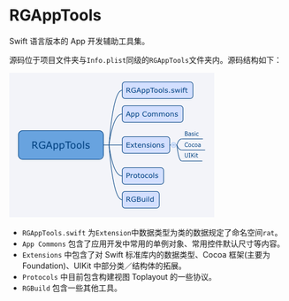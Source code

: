 # RGAppTools

Swift 语言版本的 App 开发辅助工具集。

源码位于项目文件夹与`Info.plist`同级的`RGAppTools`文件夹内。源码结构如下：

![Structure_of_RGAppTools](images/RGAppTools.png)

* `RGAppTools.swift` 为`Extension`中数据类型为类的数据规定了命名空间`rat`。
* `App Commons` 包含了应用开发中常用的单例对象、常用控件默认尺寸等内容。
* `Extensions` 中包含了对 Swift 标准库内的数据类型、Cocoa 框架(主要为 Foundation)、UIKit 中部分类／结构体的拓展。
* `Protocols` 中目前包含构建视图 Toplayout 的一些协议。
* `RGBuild` 包含一些其他工具。

